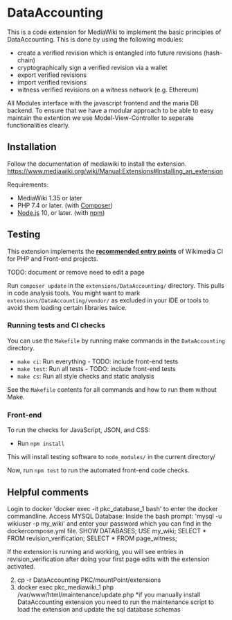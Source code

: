 # DataAccounting
This is a code extension for MediaWiki to implement the basic principles of DataAccounting. This is done by using the following modules:
* create a verified revision which is entangled into future revisions (hash-chain)
* cryptographically sign a verified revision via a wallet
* export verified revisions
* import verified revisions
* witness verified revisions on a witness network (e.g. Ethereum)
 
All Modules interface with the javascript frontend and the maria DB backend. To ensure that we have a modular approach to be able to easy maintain the extention we use Model-View-Controller to seperate functionalities clearly.

## Installation

Follow the documentation of mediawiki to install the extension.
https://www.mediawiki.org/wiki/Manual:Extensions#Installing_an_extension

Requirements:

* MediaWiki 1.35 or later
* PHP 7.4 or later. (with [Composer](https://getcomposer.org/))
* [Node.js](https://nodejs.org/en/) 10, or later. (with [npm](https://nodejs.org/en/download/package-manager/))

## Testing

This extension implements the **[recommended entry points](https://www.mediawiki.org/wiki/Continuous_integration/Entry_points)** of Wikimedia CI for PHP and Front-end projects.

TODO: document or remove need to edit a page

Run `composer update` in the `extensions/DataAccounting/` directory. This pulls in code analysis tools.
You might want to mark `extensions/DataAccounting/vendor/` as excluded in your IDE or tools to avoid
them loading certain libraries twice.

### Running tests and CI checks

You can use the `Makefile` by running make commands in the `DataAccounting` directory.

* `make ci`: Run everything - TODO: include front-end tests
* `make test`: Run all tests - TODO: include front-end tests
* `make cs`: Run all style checks and static analysis

See the `Makefile` contents for all commands and how to run them without Make.

### Front-end

To run the checks for JavaScript, JSON, and CSS:

* Run `npm install`

This will install testing software to `node_modules/` in the current directory/

Now, run `npm test` to run the automated front-end code checks.

## Helpful comments
Login to docker
'docker exec -it pkc_database_1 bash' to enter the docker commandline.
Access MYSQL Database:
Inside the bash prompt: 'mysql -u wikiuser -p my_wiki' and enter your password which you can find in the dockercompose.yml file.
SHOW DATABASES;
USE my_wiki;
SELECT * FROM revision_verification;
SELECT * FROM page_witness;

If the extension is running and working, you will see entries in revision_verification after doing your first page edits with the extension activated.

2. cp -r DataAccounting PKC/mountPoint/extensions
3. docker exec pkc_mediawiki_1 php /var/www/html/maintenance/update.php
*if you manually install DataAccounting extension you need to run the maintenance script to load the extension and update the sql database schemas
